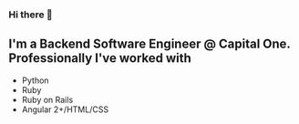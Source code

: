### Hi there 👋

## I'm a Backend Software Engineer @ Capital One. Professionally I've worked with
<ul>
  <li>Python</li>
  <li>Ruby</li>
  <li>Ruby on Rails</li>
  <li>Angular 2+/HTML/CSS</li>
</ul>
<!--
**wsoccorsi/wsoccorsi** is a ✨ _special_ ✨ repository because its `README.md` (this file) appears on your GitHub profile.

Here are some ideas to get you started:

- 🔭 I’m currently working on ...
- 🌱 I’m currently learning ...
- 👯 I’m looking to collaborate on ...
- 🤔 I’m looking for help with ...
- 💬 Ask me about ...
- 📫 How to reach me: ...
- 😄 Pronouns: ...
- ⚡ Fun fact: ...
-->
